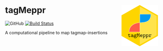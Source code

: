 # tagMeppr <img src="vignettes/logo_tagMeppr.png" align = "right" width = "120" title="tagMeppr logo by Robin H. vander Weide" />

![GitHub](https://img.shields.io/github/license/robinweide/tagMeppr)
[![Build Status](https://travis-ci.org/robinweide/tagmeppr.svg?branch=master)](https://travis-ci.org/robinweide/tagmeppr)

A computational pipeline to map tagmap-insertions


